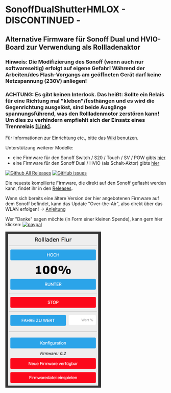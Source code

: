 # SonoffDualShutterHMLOX - DISCONTINUED -

## Alternative Firmware für Sonoff Dual und HVIO-Board zur Verwendung als Rollladenaktor

### Hinweis: Die Modifizierung des Sonoff (wenn auch nur softwareseitig) erfolgt auf eigene Gefahr! Während der Arbeiten/des Flash-Vorgangs am geöffneten Gerät darf keine Netzspannung (230V) anliegen!

### ACHTUNG: Es gibt keinen Interlock. Das heißt: Sollte ein Relais für eine Richtung mal "kleben"/festhängen und es wird die Gegenrichtung ausgelöst, sind beide Ausgänge spannungsführend, was den Rollladenmotor zerstören kann! Um dies zu verhindern empfiehlt sich der Einsatz eines Trennrelais [[Link]](https://www.jalousiescout.de/Rolladensteuerung/Trennrelais/Jarolift-Trennrelais-TDR2C.html?gclid=EAIaIQobChMI1abh5Zyw2QIVrp3tCh3N9wQHEAQYASABEgLqEfD_BwE). 

Für Informationen zur Einrichtung etc., bitte das [Wiki](https://github.com/jp112sdl/SonoffDualShutterHMLOX/wiki) benutzen.

Unterstützung weiterer Modelle:
- eine Firmware für den Sonoff Switch / S20 / Touch / SV / POW gibts [hier](https://github.com/jp112sdl/SonoffHMLOX) 
- eine Firmware für den Sonoff Dual / HVIO (als Schalt-Aktor) gibts [hier](https://github.com/jp112sdl/SonoffDualHVIOHMLOX) 

[![Github All Releases](https://img.shields.io/github/downloads/jp112sdl/SonoffDualShutterHMLOX/total.svg)](https://github.com/jp112sdl/SonoffDualShutterHMLOX/releases)
[![GitHub issues](https://img.shields.io/github/issues/jp112sdl/SonoffDualShutterHMLOX.svg)](https://github.com/jp112sdl/SonoffDualShutterHMLOX/issues)

Die neueste kompilierte Firmware, die direkt auf den Sonoff geflasht werden kann, findet ihr in den [Releases](https://github.com/jp112sdl/SonoffDualShutterHMLOX/releases/latest).

Wenn sich bereits eine ältere Version der hier angebotenen Firmware auf dem Sonoff befindet, kann das Update "Over-the-Air", also direkt über das WLAN erfolgen! -> [Anleitung](https://github.com/jp112sdl/SonoffHMLOX/wiki/Flash_OTA)

Wer "Danke" sagen möchte (in Form einer kleinen Spende), kann gern hier klicken: [![paypal](https://www.paypalobjects.com/en_US/i/btn/btn_donateCC_LG.gif)](https://www.paypal.com/cgi-bin/webscr?cmd=_s-xclick&hosted_button_id=UBX8NFNYVWW8N)

<img src="Images/web_hm.png" width="300">

